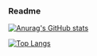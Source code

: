 ### Readme
[![Anurag's GitHub stats](https://github-readme-stats.vercel.app/api?username=jpapenhagen&count_private=true&show_icons=true&theme=bear)](https://github.com/anuraghazra/github-readme-stats)

[![Top Langs](https://github-readme-stats.vercel.app/api/top-langs/?username=jenspapenhagen&hide=smalilayout=compact)](https://github.com/anuraghazra/github-readme-stats)
